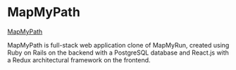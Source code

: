 # MapMyPath

[MapMyPath](https://map-my-path.herokuapp.com/)

MapMyPath is full-stack web application clone of MapMyRun, created using Ruby on Rails on the backend with a PostgreSQL database and React.js with a Redux architectural framework on the frontend.
